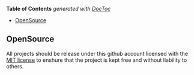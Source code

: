 <!-- START doctoc generated TOC please keep comment here to allow auto update -->
<!-- DON'T EDIT THIS SECTION, INSTEAD RE-RUN doctoc TO UPDATE -->
**Table of Contents**  *generated with [DocToc](https://github.com/thlorenz/doctoc)*

- [OpenSource](#opensource)

<!-- END doctoc generated TOC please keep comment here to allow auto update -->

## OpenSource

All projects should be release under this github account licensed with the [MIT license](https://opensource.org/licenses/MIT) to enshure that the project is kept free and without liability to others. 

